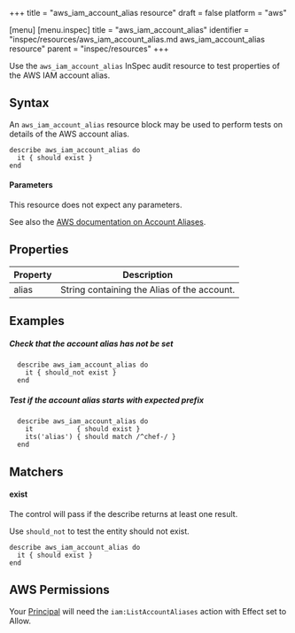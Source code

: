 +++
title = "aws_iam_account_alias resource"
draft = false
platform = "aws"

[menu]
  [menu.inspec]
    title = "aws_iam_account_alias"
    identifier = "inspec/resources/aws_iam_account_alias.md aws_iam_account_alias resource"
    parent = "inspec/resources"
+++


Use the `aws_iam_account_alias` InSpec audit resource to test properties of the AWS IAM account alias.

## Syntax

An `aws_iam_account_alias` resource block may be used to perform tests on details of the AWS account alias.
   
    describe aws_iam_account_alias do
      it { should exist }
    end
    
#### Parameters

This resource does not expect any parameters.

See also the [AWS documentation on Account Aliases](https://docs.aws.amazon.com/IAM/latest/UserGuide/console_account-alias.html).

## Properties

|Property | Description|
| ---     | --- |
|alias    | String containing the Alias of the account.|

## Examples

##### Check that the account alias has not be set
      describe aws_iam_account_alias do
        it { should_not exist }
      end

##### Test if the account alias starts with expected prefix
      describe aws_iam_account_alias do
        it           { should exist }
        its('alias') { should match /^chef-/ }
      end

## Matchers

#### exist

The control will pass if the describe returns at least one result.

Use `should_not` to test the entity should not exist.

    describe aws_iam_account_alias do
      it { should exist }
    end
    
## AWS Permissions

Your [Principal](https://docs.aws.amazon.com/IAM/latest/UserGuide/intro-structure.html#intro-structure-principal) will need the `iam:ListAccountAliases` action with Effect set to Allow.  
    
